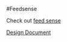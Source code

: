 #Feedsense

Check out [feed sense](http://107.178.250.178/)

[Design Document](https://docs.google.com/document/d/1f0fKDNC_wElB35mebyWKI_ioGkhMuQ-shIzqRvHZIm0/edit?usp=sharing)
